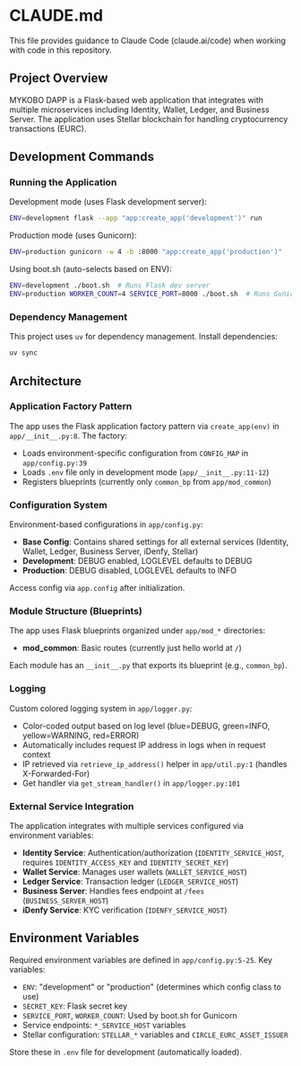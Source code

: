 # CLAUDE.md

This file provides guidance to Claude Code (claude.ai/code) when working with code in this repository.

## Project Overview

MYKOBO DAPP is a Flask-based web application that integrates with multiple microservices including Identity, Wallet, Ledger, and Business Server. The application uses Stellar blockchain for handling cryptocurrency transactions (EURC).

## Development Commands

### Running the Application

Development mode (uses Flask development server):
```bash
ENV=development flask --app "app:create_app('development')" run
```

Production mode (uses Gunicorn):
```bash
ENV=production gunicorn -w 4 -b :8000 "app:create_app('production')"
```

Using boot.sh (auto-selects based on ENV):
```bash
ENV=development ./boot.sh  # Runs Flask dev server
ENV=production WORKER_COUNT=4 SERVICE_PORT=8000 ./boot.sh  # Runs Gunicorn
```

### Dependency Management

This project uses `uv` for dependency management. Install dependencies:
```bash
uv sync
```

## Architecture

### Application Factory Pattern

The app uses the Flask application factory pattern via `create_app(env)` in `app/__init__.py:8`. The factory:
- Loads environment-specific configuration from `CONFIG_MAP` in `app/config.py:39`
- Loads `.env` file only in development mode (`app/__init__.py:11-12`)
- Registers blueprints (currently only `common_bp` from `app/mod_common`)

### Configuration System

Environment-based configurations in `app/config.py`:
- **Base Config**: Contains shared settings for all external services (Identity, Wallet, Ledger, Business Server, iDenfy, Stellar)
- **Development**: DEBUG enabled, LOGLEVEL defaults to DEBUG
- **Production**: DEBUG disabled, LOGLEVEL defaults to INFO

Access config via `app.config` after initialization.

### Module Structure (Blueprints)

The app uses Flask blueprints organized under `app/mod_*` directories:
- **mod_common**: Basic routes (currently just hello world at `/`)

Each module has an `__init__.py` that exports its blueprint (e.g., `common_bp`).

### Logging

Custom colored logging system in `app/logger.py`:
- Color-coded output based on log level (blue=DEBUG, green=INFO, yellow=WARNING, red=ERROR)
- Automatically includes request IP address in logs when in request context
- IP retrieved via `retrieve_ip_address()` helper in `app/util.py:1` (handles X-Forwarded-For)
- Get handler via `get_stream_handler()` in `app/logger.py:101`

### External Service Integration

The application integrates with multiple services configured via environment variables:
- **Identity Service**: Authentication/authorization (`IDENTITY_SERVICE_HOST`, requires `IDENTITY_ACCESS_KEY` and `IDENTITY_SECRET_KEY`)
- **Wallet Service**: Manages user wallets (`WALLET_SERVICE_HOST`)
- **Ledger Service**: Transaction ledger (`LEDGER_SERVICE_HOST`)
- **Business Server**: Handles fees endpoint at `/fees` (`BUSINESS_SERVER_HOST`)
- **iDenfy Service**: KYC verification (`IDENFY_SERVICE_HOST`)

## Environment Variables

Required environment variables are defined in `app/config.py:5-25`. Key variables:
- `ENV`: "development" or "production" (determines which config class to use)
- `SECRET_KEY`: Flask secret key
- `SERVICE_PORT`, `WORKER_COUNT`: Used by boot.sh for Gunicorn
- Service endpoints: `*_SERVICE_HOST` variables
- Stellar configuration: `STELLAR_*` variables and `CIRCLE_EURC_ASSET_ISSUER`

Store these in `.env` file for development (automatically loaded).
